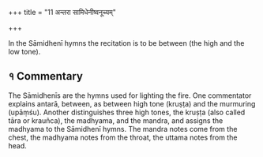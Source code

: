 +++
title = "11 अन्तरा सामिधेनीष्वनूच्यम्"

+++

In the Sāmidhenī hymns the recitation is to be between (the high and the low tone).

## १ Commentary

The Sāmidhenīs are the hymns used for lighting the fire. One commentator explains antarā, between, as between high tone (kruṣṭa) and the murmuring (upāṃśu). Another distinguishes three high tones, the kruṣṭa (also called tāra or krauñca), the madhyama, and the mandra, and assigns the madhyama to the Sāmidhenī hymns. The mandra notes come from the chest, the madhyama notes from the throat, the uttama notes from the head.
